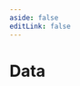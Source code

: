 ```yaml
---
aside: false
editLink: false
---
```


# Data

<script setup>
import Chart from '../../@views/sample/data/index.vue'
</script>
<Chart/>

<!--@include: @/@views/sample/data/index.md-->
